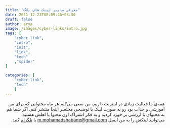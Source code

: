 ```yaml
---
title: "معرفی سایبر لینک های بلاگ"
date: 2021-12-23T00:09:46+03:30
draft: false
author: arya
image: /images/cyber-links/intro.jpg    
tags: [
    "cyber-link",
    "intro",
    "init",
    "link",
    "tech"
    ,"spider"
]

categories: [
    "cyber-link",
    "tech"
    ]
---
```

<div dir='rtl'>

همه‌ی ما فعالیت زیادی در اینترنت داریم،
من سعی می‌کنم هر ماه محتوایی که برای من آموزشی و جذاب بود رو به صورت لینک با توضیحی
مختصر اینجا منتشر کنم. اگر شما هم به محتوای با ارزشی بر خورد کردید و 
به فکر اشتراک اون محتوا با اهلش هستید، می‌توانید لینکش را به من
ایمیل
m.mohamadshabane@gmail.com
یا
[تلگرام](https://t.me/m_shabane)
کنید.

</div>